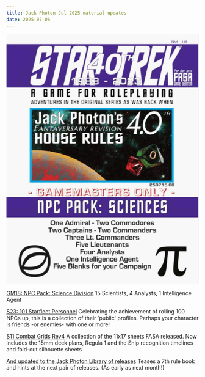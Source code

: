 ```yaml
---
title: Jack Photon Jul 2025 material updates 
date: 2025-07-06
---
```

![Captain Photon](/images/JackPhoton.png)

[GM18: NPC Pack: Science Division](https://archive.org/details/gm-18-npcpack-science-250715-hi-q)
15 Scientists, 4 Analysts, 1 Intelligence Agent
 
[S23: 101 Starfleet Personnel](https://archive.org/details/s-23-ufpdossier-101-sfcp-250705-hi-q)
Celebrating the achievement of rolling 100 NPCs up, this is a collection of their 'public' profiles. 
Perhaps your character is friends -or enemies- with one or more!
 
[S11 Combat Grids Rev4](https://archive.org/details/s-11-combat-grids-11x-17-full-q-230101)
A collection of the 11x17 sheets FASA released.  Now includes the 15mm deck plans,
Regula 1 and the Ship recognition timelines and fold-out silhouette sheets

[And updated to the Jack Photon Library of releases](https://archive.org/details/jp-master-product-list)
Teases a 7th rule book and hints at the next pair of releases. (As early as next month!)